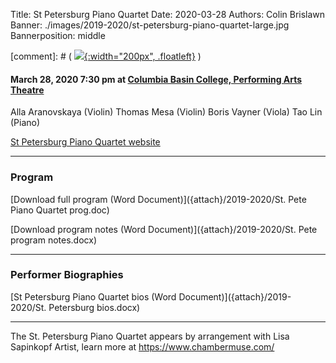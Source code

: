 Title: St Petersburg Piano Quartet
Date: 2020-03-28
Authors: Colin Brislawn
Banner: ./images/2019-2020/st-petersburg-piano-quartet-large.jpg
Bannerposition: middle

[comment]: # ( [![ ]({filename}/images/2017-2018/aeolus-quartet-400.jpg){:width="200px", .floatleft}]({filename}./AeolusQuartet.md) )

#### March 28, 2020 7:30 pm at [Columbia Basin College, Performing Arts Theatre](https://goo.gl/maps/BZDawJuNMRM2)

Alla Aranovskaya (Violin)
Thomas Mesa (Violin)
Boris Vayner (Viola)
Tao Lin (Piano)

[St Petersburg Piano Quartet website](http://www.chambermuse.com/st-petersburg-quartet)

---

### Program

[Download full program (Word Document)]({attach}/2019-2020/St. Pete Piano Quartet prog.doc)

[Download program notes (Word Document)]({attach}/2019-2020/St. Pete program notes.docx)

---

### Performer Biographies

[St Petersburg Piano Quartet bios (Word Document)]({attach}/2019-2020/St. Petersburg bios.docx)

---

The St. Petersburg Piano Quartet appears by arrangement with Lisa Sapinkopf Artist, learn more at https://www.chambermuse.com/
